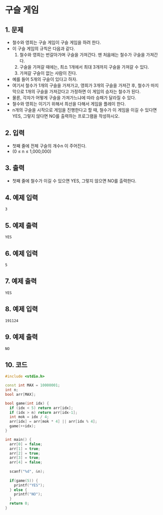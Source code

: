 # 구슬 게임

## 1. 문제
- 철수와 영희는 구슬 게임이 구슬 게임을 하려 한다.
- 이 구슬 게임의 규칙은 다음과 같다.
  1. 철수와 영희는 번갈아가며 구슬을 가져간다. 맨 처음에는 철수가 구슬을 가져간다.
  2. 구슬을 가져갈 때에는, 최소 1개에서 최대 3개까지 구슬을 가져갈 수 있다.
  3. 가져갈 구슬이 없는 사람이 진다.
- 예를 들어 5개의 구슬이 있다고 하자.
- 여기서 철수가 1개의 구슬을 가져가고, 영희가 3개의 구슬을 가져간 후, 철수가 마지막으로 1개의 구슬을 가져갔다고 가정하면 이 게임의 승자는 철수가 된다.
- 물론, 각자가 어떻게 구슬을 가져가느냐에 따라 승패가 달라질 수 있다.
- 철수와 영희는 이기기 위해서 최선을 다해서 게임을 플레이 한다.
- n개의 구슬을 시작으로 게임을 진행한다고 할 때, 철수가 이 게임을 이길 수 있다면 YES, 그렇지 않다면 NO를 출력하는 프로그램을 작성하시오.

## 2. 입력
- 첫째 줄에 전체 구슬의 개수n 이 주어진다.
- (0 ≤ n ≤ 1,000,000) 

## 3. 출력

- 첫째 줄에 철수가 이길 수 있으면 YES, 그렇지 않으면 NO를 출력한다.

## 4. 예제 입력
```
3
```

## 5. 예제 출력
```
YES
```

## 6. 예제 입력

```
5
```

## 7. 예제 출력

```
YES
```

## 8. 예제 입력

```
191124
```

## 9. 예제 출력

```
NO
```

## 10. 코드

```c++
#include <stdio.h>

const int MAX = 10000001;
int n;
bool arr[MAX];

bool game(int idx) {
  if (idx < 5) return arr[idx];
  if (idx > n) return arr[idx-1];
  int mok = idx / 4;
  arr[idx] = arr[mok * 4] || arr[idx % 4];
  game(++idx);
}

int main() {
  arr[0] = false;
  arr[1] = true;
  arr[2] = true;
  arr[3] = true;
  arr[4] = false;
  
  scanf("%d", &n);
  
  if(game(5)) {
    printf("YES");
  } else {
    printf("NO");
  }
  return 0;
}
```
